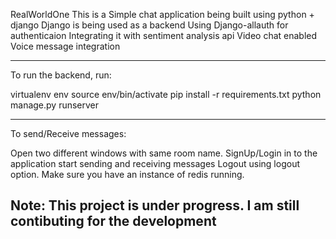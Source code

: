 RealWorldOne
This is a Simple chat application being built using python + django
Django is being used as a backend
Using Django-allauth for authenticaion
Integrating it with sentiment analysis api
Video chat enabled
Voice message integration

-------------------------------------------------------------------------------------------------------------------------------------------
To run the backend, run:

virtualenv env
source env/bin/activate
pip install -r requirements.txt
python manage.py runserver

-------------------------------------------------------------------------------------------------------------------------------------------
To send/Receive messages:

Open two different windows with same room name.
SignUp/Login in to the application
start sending and receiving messages
Logout using logout option.
Make sure you have an instance of redis running.

Note: This project is under progress. I am still contibuting for the development
--
